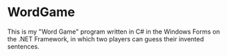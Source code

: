 # WordGame
This is my "Word Game" program written in C# in the Windows Forms on the .NET Framework, in which two players can guess their invented sentences.
